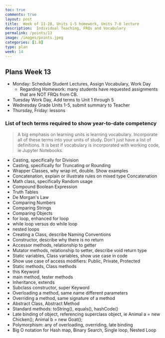 ```yaml
---
toc: true
comments: true
layout: post
title:  Week of 11-28, Units 1-5 homework, Units 7-8 lecture
description:  Individual Teaching, FRQs and Vocabulary
permalink: /points/13
image: /images/points.jpeg
categories: [1.B]
type: plan
week: 14
---
```


## Plans Week 13
- Monday: Schedule Student Lectures, Assign Vocabulary, Work Day
    - Regarding Homework: many students have requested assignments that are NOT FRQs from CB.
- Tuesday Work Day, Add terms to Unit 1 through 5
- Wednesday Grade Units 1-5, submit summary to Teacher
- Thursday, Friday: lessons


### List of tech terms required to show year-to-date competency
> A big emphasis on learning units is learning vocabulary.  Incorporate all of these terms into your units of study.  Don't just have a list of definitions.  It is best if vocabulary is incorporated with working code, ie Jupyter Notebooks.  
* Casting, specifically for Division
* Casting, specifically for Truncating or Rounding
* Wrapper Classes, why wrap int, double. Show examples
* Concatenation, explain or illustrate rules on mixed type Concatenation
* Math class, specifically Random usage
* Compound Boolean Expression
* Truth Tables
* De Morgan's Law
* Comparing Numbers
* Comparing Strings
* Comparing Objects
* for loop, enhanced for loop
* while loop versus do while loop
* nested loops
* Creating a Class, describe Naming Conventions
* Constructor, describe why there is no return
* Accessor methods, relationship to getter
* Mutator methods, relationship to setter, describe void return type
* Static variables, Class variables, show use case in code
* Show use case of access modifiers: Public, Private, Protected
* Static methods, Class methods
* this Keyword
* main method, tester methods
* Inheritance, extends
* Subclass constructor, super Keyword
* Overloading a method, same name different parameters
* Overriding a method, same signature of a method
* Abstract Class, Abstract Method
* Standard methods: toString(), equals(), hashCode()
* Late binding of object, referencing superclass object, ie Animal a = new Chicken(); Animal b = new Goat();
* Polymorphism: any of overloading, overriding, late binding
* Big O notation for Hash map, Binary Search, Single loop, Nested Loop
